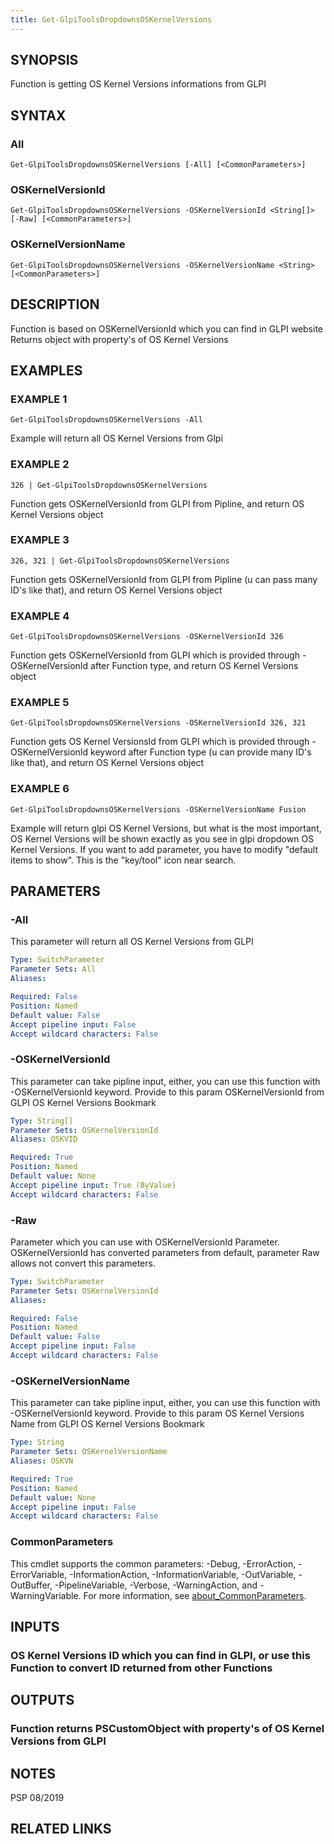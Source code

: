 ```yaml
---
title: Get-GlpiToolsDropdownsOSKernelVersions
---
```


## SYNOPSIS
Function is getting OS Kernel Versions informations from GLPI

## SYNTAX

### All
```
Get-GlpiToolsDropdownsOSKernelVersions [-All] [<CommonParameters>]
```

### OSKernelVersionId
```
Get-GlpiToolsDropdownsOSKernelVersions -OSKernelVersionId <String[]> [-Raw] [<CommonParameters>]
```

### OSKernelVersionName
```
Get-GlpiToolsDropdownsOSKernelVersions -OSKernelVersionName <String> [<CommonParameters>]
```

## DESCRIPTION
Function is based on OSKernelVersionId which you can find in GLPI website
Returns object with property's of OS Kernel Versions

## EXAMPLES

### EXAMPLE 1
```
Get-GlpiToolsDropdownsOSKernelVersions -All
```

Example will return all OS Kernel Versions from Glpi

### EXAMPLE 2
```
326 | Get-GlpiToolsDropdownsOSKernelVersions
```

Function gets OSKernelVersionId from GLPI from Pipline, and return OS Kernel Versions object

### EXAMPLE 3
```
326, 321 | Get-GlpiToolsDropdownsOSKernelVersions
```

Function gets OSKernelVersionId from GLPI from Pipline (u can pass many ID's like that), and return OS Kernel Versions object

### EXAMPLE 4
```
Get-GlpiToolsDropdownsOSKernelVersions -OSKernelVersionId 326
```

Function gets OSKernelVersionId from GLPI which is provided through -OSKernelVersionId after Function type, and return OS Kernel Versions object

### EXAMPLE 5
```
Get-GlpiToolsDropdownsOSKernelVersions -OSKernelVersionId 326, 321
```

Function gets OS Kernel VersionsId from GLPI which is provided through -OSKernelVersionId keyword after Function type (u can provide many ID's like that), and return OS Kernel Versions object

### EXAMPLE 6
```
Get-GlpiToolsDropdownsOSKernelVersions -OSKernelVersionName Fusion
```

Example will return glpi OS Kernel Versions, but what is the most important, OS Kernel Versions will be shown exactly as you see in glpi dropdown OS Kernel Versions.
If you want to add parameter, you have to modify "default items to show".
This is the "key/tool" icon near search.

## PARAMETERS

### -All
This parameter will return all OS Kernel Versions from GLPI

```yaml
Type: SwitchParameter
Parameter Sets: All
Aliases:

Required: False
Position: Named
Default value: False
Accept pipeline input: False
Accept wildcard characters: False
```

### -OSKernelVersionId
This parameter can take pipline input, either, you can use this function with -OSKernelVersionId keyword.
Provide to this param OSKernelVersionId from GLPI OS Kernel Versions Bookmark

```yaml
Type: String[]
Parameter Sets: OSKernelVersionId
Aliases: OSKVID

Required: True
Position: Named
Default value: None
Accept pipeline input: True (ByValue)
Accept wildcard characters: False
```

### -Raw
Parameter which you can use with OSKernelVersionId Parameter.
OSKernelVersionId has converted parameters from default, parameter Raw allows not convert this parameters.

```yaml
Type: SwitchParameter
Parameter Sets: OSKernelVersionId
Aliases:

Required: False
Position: Named
Default value: False
Accept pipeline input: False
Accept wildcard characters: False
```

### -OSKernelVersionName
This parameter can take pipline input, either, you can use this function with -OSKernelVersionId keyword.
Provide to this param OS Kernel Versions Name from GLPI OS Kernel Versions Bookmark

```yaml
Type: String
Parameter Sets: OSKernelVersionName
Aliases: OSKVN

Required: True
Position: Named
Default value: None
Accept pipeline input: False
Accept wildcard characters: False
```

### CommonParameters
This cmdlet supports the common parameters: -Debug, -ErrorAction, -ErrorVariable, -InformationAction, -InformationVariable, -OutVariable, -OutBuffer, -PipelineVariable, -Verbose, -WarningAction, and -WarningVariable. For more information, see [about_CommonParameters](http://go.microsoft.com/fwlink/?LinkID=113216).

## INPUTS

### OS Kernel Versions ID which you can find in GLPI, or use this Function to convert ID returned from other Functions
## OUTPUTS

### Function returns PSCustomObject with property's of OS Kernel Versions from GLPI
## NOTES
PSP 08/2019

## RELATED LINKS
